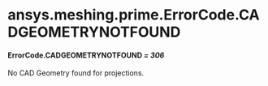 # ansys.meshing.prime.ErrorCode.CADGEOMETRYNOTFOUND



#### ErrorCode.CADGEOMETRYNOTFOUND *= 306*

No CAD Geometry found for projections.

<!-- !! processed by numpydoc !! -->
